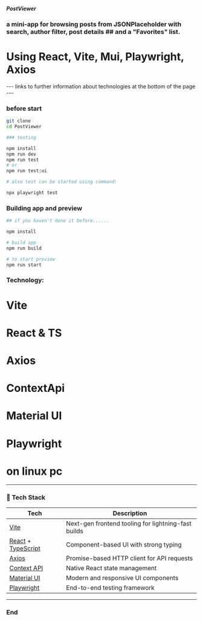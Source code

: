 ##### PostViewer #####

### a mini-app for browsing posts from JSONPlaceholder with search, author filter, post details ## and a "Favorites" list.

# Using React, Vite, Mui, Playwright, Axios 
--- links to further information about technologies at the bottom of the page ---

### before start ###

```bash
git clone
cd PostViewer

### testing

npm install
npm run dev
npm run test
# or
npm run test:ui

# also test can be started using command:

npx playwright test
```

### Building app and preview ###

```bash
## if you haven't done it before......

npm install

# build app
npm run build

# to start preview
npm run start
```

### Technology: ###

# Vite
# React & TS
# Axios
# ContextApi
# Material UI
# Playwright
# on linux pc
---

### 🚀 Tech Stack ###

| Tech                                                                          | Description                                         |
| ----------------------------------------------------------------------------- | --------------------------------------------------- |
| [Vite](https://vitejs.dev/)                                                   | Next-gen frontend tooling for lightning-fast builds |
| [React](https://reactjs.org/) + [TypeScript](https://www.typescriptlang.org/) | Component-based UI with strong typing               |
| [Axios](https://axios-http.com/)                                              | Promise-based HTTP client for API requests          |
| [Context API](https://reactjs.org/docs/context.html)                          | Native React state management                       |
| [Material UI](https://mui.com/)                                               | Modern and responsive UI components                 |
| [Playwright](https://playwright.dev/)                                         | End-to-end testing framework                        |

---

### End ###